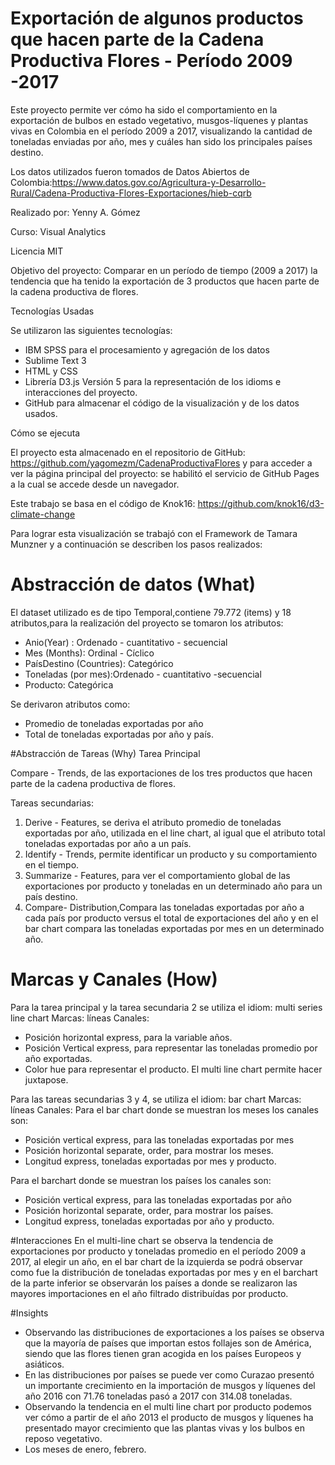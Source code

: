 # Exportación de algunos productos que hacen parte de la Cadena Productiva Flores - Período 2009 -2017

Este proyecto permite ver cómo ha sido el comportamiento en la exportación de  bulbos en estado vegetativo, musgos-líquenes y  plantas vivas en Colombia en el período 2009 a 2017, visualizando la cantidad de toneladas enviadas por año, mes y cuáles han sido los principales países destino.

Los datos utilizados fueron tomados de Datos Abiertos de Colombia:https://www.datos.gov.co/Agricultura-y-Desarrollo-Rural/Cadena-Productiva-Flores-Exportaciones/hieb-cqrb


Realizado por: Yenny A. Gómez

Curso: Visual Analytics

Licencia MIT

Objetivo del proyecto: Comparar en un período de tiempo (2009 a 2017) la tendencia que ha tenido la exportación de 3 productos que hacen parte de la cadena productiva de flores.

Tecnologías Usadas

Se utilizaron las siguientes tecnologías:
- IBM SPSS para el procesamiento y agregación de los datos
- Sublime Text 3
- HTML y CSS
- Librería D3.js Versión 5 para la representación de los idioms e interacciones del proyecto.
- GitHub para almacenar el código de la visualización y de los datos usados. 

Cómo se ejecuta

El proyecto esta almacenado en el repositorio de GitHub: https://github.com/yagomezm/CadenaProductivaFlores y para acceder a ver la página principal del proyecto:  se habilitó el servicio de GitHub Pages a la cual se accede desde un navegador.

Este trabajo se basa en el código de Knok16: https://github.com/knok16/d3-climate-change

Para lograr esta visualización se trabajó con el Framework de Tamara Munzner y a continuación se describen los pasos realizados:

# Abstracción de datos (What)
El dataset utilizado es de tipo Temporal,contiene 79.772 (items) y 18 atributos,para la realización del proyecto se tomaron los atributos:
- Anio(Year) : Ordenado - cuantitativo - secuencial
- Mes (Months): Ordinal - Cíclico
- PaísDestino (Countries): Categórico
- Toneladas (por mes):Ordenado - cuantitativo -secuencial
- Producto: Categórica

Se derivaron atributos como:
- Promedio de toneladas exportadas por año
- Total de toneladas exportadas por año y país.

#Abstracción de Tareas (Why)
Tarea Principal

Compare - Trends, de las exportaciones de los tres productos que hacen parte de la cadena productiva de flores. 

Tareas secundarias:

1. Derive - Features, se deriva el atributo promedio de toneladas exportadas por año, utilizada en el line chart, al igual que el atributo total toneladas exportadas por año a un país.
2. Identify - Trends, permite identificar un producto y su comportamiento en el tiempo.
3. Summarize - Features, para ver el comportamiento global de las exportaciones por producto y toneladas en un determinado año para un país destino.
4. Compare- Distribution,Compara las toneladas exportadas por año a cada país por producto versus el total de exportaciones del año y en el bar chart compara las toneladas exportadas por mes en un determinado año.

# Marcas y Canales (How)

Para la tarea principal y la tarea secundaria 2 se utiliza el idiom: multi series line chart
Marcas: líneas
Canales: 
- Posición horizontal express, para la variable años. 
- Posición Vertical express, para representar las toneladas promedio por año exportadas.
- Color hue para representar el producto.
El multi line chart permite hacer juxtapose.

Para las tareas secundarias 3 y 4, se utiliza el idiom: bar chart
Marcas: líneas
Canales:
Para el bar chart donde se muestran los meses los canales son:
- Posición vertical express, para las toneladas exportadas por mes
- Posición horizontal separate, order, para mostrar los meses.
- Longitud express, toneladas exportadas por mes y producto.

Para el barchart donde se muestran los países los canales son:
- Posición vertical express, para las toneladas exportadas por año
- Posición horizontal separate, order, para mostrar los países.
- Longitud express, toneladas exportadas por año y producto.

#Interacciones
En el multi-line chart se observa la tendencia de exportaciones por producto y toneladas promedio en el período 2009 a 2017, al elegir un año, en el bar chart de la izquierda se podrá observar como fue la distribución de toneladas exportadas por mes y en el barchart de la parte inferior se observarán los países a donde se realizaron las mayores importaciones en el año filtrado distribuídas por producto. 

#Insights

- Observando las distribuciones de exportaciones a los países se observa que la mayoría de países que importan estos follajes son de América, siendo que las flores tienen gran acogida en los países Europeos y asiáticos.
- En las distribuciones por países se puede ver como Curazao presentó un importante crecimiento en la importación de musgos y líquenes del año 2016 con 71.76 toneladas pasó a 2017 con 314.08 toneladas.
- Observando la tendencia en el multi line chart por producto podemos ver cómo a partir de el año 2013 el producto de musgos y líquenes ha presentado mayor crecimiento que las plantas vivas y los bulbos en reposo vegetativo.
- Los meses de enero, febrero.
